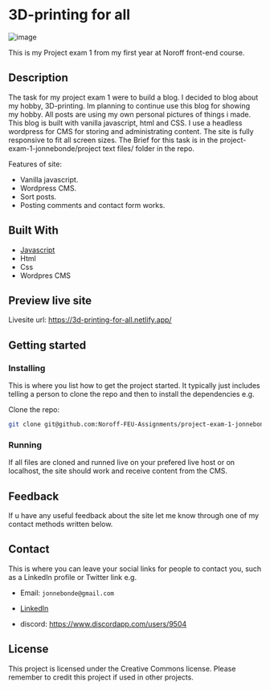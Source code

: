 # 3D-printing for all

![image](https://user-images.githubusercontent.com/71976475/203512299-02172208-5b52-4077-815c-d55ebd47a480.png)


This is my Project exam 1 from my first year at Noroff front-end course.

## Description
The task for my project exam 1 were to build a blog.
I decided to blog about my hobby, 3D-printing. Im planning to continue use this blog for showing my hobby.
All posts are using my own personal pictures of things i made.
This blog is built with vanilla javascript, html and CSS. I use a headless wordpress for CMS for storing and administrating content.
The site is fully responsive to fit all screen sizes.
The Brief for this task is in the project-exam-1-jonnebonde/project text files/ folder in the repo.

Features of site:

- Vanilla javascript.
- Wordpress CMS.
- Sort posts.
- Posting comments and contact form works.

## Built With

- [Javascript](https://www.javascript.com/)
- Html
- Css
- Wordpres CMS

## Preview live site

Livesite url: https://3d-printing-for-all.netlify.app/

## Getting started

### Installing

This is where you list how to get the project started. It typically just includes telling a person to clone the repo and then to install the dependencies e.g.

Clone the repo:

```bash
git clone git@github.com:Noroff-FEU-Assignments/project-exam-1-jonnebonde.git

```
### Running

If all files are cloned and runned live on your prefered live host or on localhost, the site should work and receive content from the CMS.

## Feedback
If u have any useful feedback about the site let me know through one of my contact methods written below.

## Contact

This is where you can leave your social links for people to contact you, such as a LinkedIn profile or Twitter link e.g.

- Email: ```jonnebonde@gmail.com```


- [LinkedIn](https://www.linkedin.com/in/jonne-martin-krosby-a689ba1b1/)
- discord: https://www.discordapp.com/users/9504

## License

This project is licensed under the Creative Commons license.
Please remember to credit this project if used in other projects.
